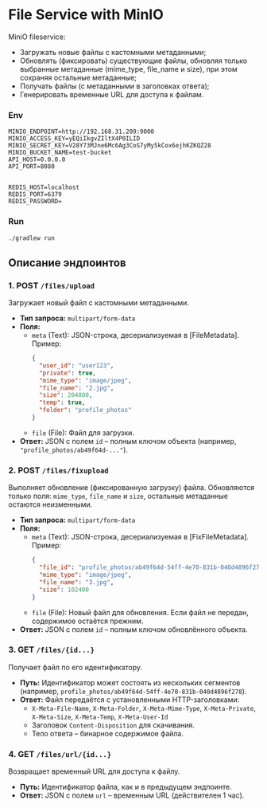 # File Service with MinIO

MiniO fileservice:

- Загружать новые файлы с кастомными метаданными;
- Обновлять (фиксировать) существующие файлы, обновляя только выбранные метаданные (mime_type, file_name и size), при этом сохраняя остальные метаданные;
- Получать файлы (с метаданными в заголовках ответа);
- Генерировать временные URL для доступа к файлам.

### Env
```env
MINIO_ENDPOINT=http://192.168.31.209:9000
MINIO_ACCESS_KEY=yEQiIkgvZIltX4P0ILID
MINIO_SECRET_KEY=V28Y73MJne6Mc6Ag3CoS7yMy5kCox6ejhKZKQZ28
MINIO_BUCKET_NAME=test-bucket
API_HOST=0.0.0.0
API_PORT=8080


REDIS_HOST=localhost
REDIS_PORT=6379
REDIS_PASSWORD=
```

### Run

```bash
./gradlew run
```

## Описание эндпоинтов

### 1. POST `/files/upload`

Загружает новый файл с кастомными метаданными.

- **Тип запроса:** `multipart/form-data`
- **Поля:**
    - `meta` (Text): JSON-строка, десериализуемая в [FileMetadata]. Пример:
      ```json
      {
        "user_id": "user123",
        "private": true,
        "mime_type": "image/jpeg",
        "file_name": "2.jpg",
        "size": 204800,
        "temp": true,
        "folder": "profile_photos"
      }
      ```
    - `file` (File): Файл для загрузки.
- **Ответ:** JSON с полем `id` – полным ключом объекта (например, `"profile_photos/ab49f64d-..."`).

### 2. POST `/files/fixupload`

Выполняет обновление (фиксированную загрузку) файла. Обновляются только поля: `mime_type`, `file_name` и `size`, остальные метаданные остаются неизменными.

- **Тип запроса:** `multipart/form-data`
- **Поля:**
    - `meta` (Text): JSON-строка, десериализуемая в [FixFileMetadata]. Пример:
      ```json
      {
        "file_id": "profile_photos/ab49f64d-54ff-4e70-831b-040d4896f278",
        "mime_type": "image/jpeg",
        "file_name": "3.jpg",
        "size": 102400
      }
      ```
    - `file` (File): Новый файл для обновления. Если файл не передан, содержимое остаётся прежним.
- **Ответ:** JSON с полем `id` – полным ключом обновлённого объекта.

### 3. GET `/files/{id...}`

Получает файл по его идентификатору.

- **Путь:** Идентификатор может состоять из нескольких сегментов (например, `profile_photos/ab49f64d-54ff-4e70-831b-040d4896f278`).
- **Ответ:** Файл передаётся с установленными HTTP-заголовками:
    - `X-Meta-File-Name`, `X-Meta-Folder`, `X-Meta-Mime-Type`, `X-Meta-Private`, `X-Meta-Size`, `X-Meta-Temp`, `X-Meta-User-Id`
    - Заголовок `Content-Disposition` для скачивания.
    - Тело ответа – бинарное содержимое файла.

### 4. GET `/files/url/{id...}`

Возвращает временный URL для доступа к файлу.

- **Путь:** Идентификатор файла, как и в предыдущем эндпоинте.
- **Ответ:** JSON с полем `url` – временным URL (действителен 1 час).

